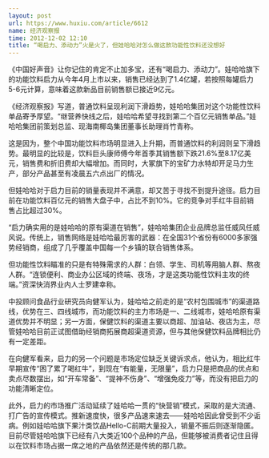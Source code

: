 ```yaml
---
layout: post
url: https://www.huxiu.com/article/6612
name: 经济观察报
time: 2012-12-02 12:10
title: “喝启力、添动力”火是火了，但娃哈哈对怎么做这款功能性饮料还没想好
---
```

《中国好声音》让你记住的肯定不止加多宝，还有“喝启力、添动力”。娃哈哈旗下的功能饮料启力从今年4月上市以来，销售已经达到了1.4亿罐，若按照每罐启力5-6元计算，意味着这款新品目前销售额已接近9亿元。

《经济观察报》写道，普通饮料呈现利润下滑趋势，娃哈哈集团对这个功能性饮料单品寄予厚望。“继营养快线之后，娃哈哈希望寻找到第二个百亿元销售单品。”娃哈哈集团前策划总监、现海南椰岛集团董事长助理肖竹青称。

这是因为，整个中国功能饮料市场明显进入上升期，而普通饮料的利润则呈下滑趋势。最明显的比较是，饮料巨头康师傅今年首季其销售额下跌21.6%至8.17亿美元，销售费和折旧费却大幅增加。而同时，大冢旗下的宝矿力水特却开足马力生产，部分产品甚至有凌晨五六点出厂的情况。

但娃哈哈对于启力目前的销量表现并不满意，却又苦于寻找不到提升途径。启力目前在功能饮料百亿元的销售大盘子中，占比不到10%。它的竞争对手红牛目前销售占比超过30%。

“启力确实用的是娃哈哈的原有渠道在销售”，娃哈哈集团企业品牌总监任威风任威风说。传统上，销售网络是娃哈哈最厉害的武器：在全国31个省份有6000多家强势经销商，组成了几乎覆盖中国每一个乡镇的联合销售体系。

但功能性饮料瞄准的只是有特殊需求的人群：白领、学生、司机等用脑人群、熬夜人群。“连锁便利、商业办公区域的终端、夜场，才是这类功能性饮料主攻的终端。”资深快消界业内人士罗建幸称。

中投顾问食品行业研究员向健军认为，娃哈哈之前走的是“农村包围城市”的渠道路线，优势在三、四线城市，而功能饮料的主力市场是一、二线城市，娃哈哈原有渠道优势并不明显；另一方面，保健饮料的渠道主要以商超、加油站、夜店为主，尽管娃哈哈目前正试图借助经销商拓展商超渠道资源，但与其他保健饮料品牌相比仍有一定差距。

在向健军看来，启力的另一个问题是市场定位缺乏关键诉求点，他认为，相比红牛早期宣传“困了累了喝红牛”，到现在“有能量，无限量”，启力只是把商品的优点和卖点尽数摆出，如“开车常备”、“提神不伤身”、“增强免疫力”等，而没有把启力的功能清晰定位。

此外，启力的市场推广活动延续了娃哈哈一贯的“快营销”模式，采取的是大流通、打广告的宣传模式。推新速度快，很多产品速来速去——娃哈哈因此曾受到不少诟病。例如娃哈哈旗下果汁类饮品Hello-C前期大量投入，销量不振后则逐渐隐匿。目前尽管娃哈哈旗下已经有八大类近100个品种的产品，但能够被消费者记住且得以在饮料市场占据一席之地的产品依然还是传统的那几款。

